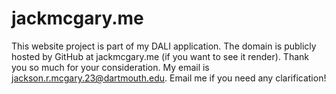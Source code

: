 # jackmcgary.me
This website project is part of my DALI application. The domain is publicly hosted by GitHub at jackmcgary.me (if you want to see it render). 
Thank you so much for your consideration. My email is jackson.r.mcgary.23@dartmouth.edu. Email me if you need any clarification! 
